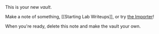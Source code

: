 This is your new *vault*.

Make a note of something, [[Starting Lab Writeups]], or try [the Importer](https://help.obsidian.md/Plugins/Importer)!

When you're ready, delete this note and make the vault your own.